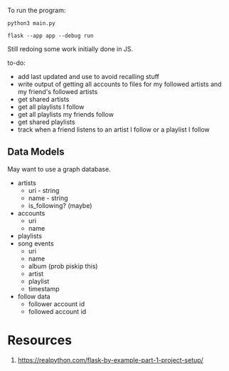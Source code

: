 To run the program:
```
python3 main.py
```

```
flask --app app --debug run
```

Still redoing some work initially done in JS.

to-do:
- add last updated and use to avoid recalling stuff
- write output of getting all accounts to files for my followed artists and my friend's followed artists
- get shared artists
- get all playlists I follow
- get all playlists my friends follow
- get shared playlists
- track when a friend listens to an artist I follow or a playlist I follow

## Data Models
May want to use a graph database.
- artists
    - uri - string
    - name - string
    - is_following? (maybe)
- accounts
    - uri
    - name
- playlists
- song events
    - uri
    - name
    - album (prob piskip this)
    - artist
    - playlist
    - timestamp
- follow data
    - follower account id
    - followed account id


# Resources
1. https://realpython.com/flask-by-example-part-1-project-setup/